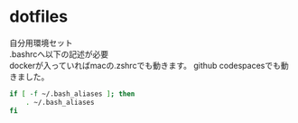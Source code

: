 # dotfiles 

自分用環境セット  
.bashrcへ以下の記述が必要  
dockerが入っていればmacの.zshrcでも動きます。
github codespacesでも動きました。

``` bash
if [ -f ~/.bash_aliases ]; then
    . ~/.bash_aliases
fi
```

